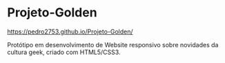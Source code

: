 # Projeto-Golden

https://pedro2753.github.io/Projeto-Golden/

Protótipo em desenvolvimento de Website responsivo sobre novidades da cultura geek, criado com HTML5/CSS3.
